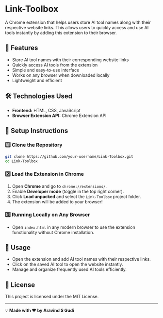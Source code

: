 # Link-Toolbox

A Chrome extension that helps users store AI tool names along with their respective website links. This allows users to quickly access and use AI tools instantly by adding this extension to their browser.

## 🚀 Features
- Store AI tool names with their corresponding website links
- Quickly access AI tools from the extension
- Simple and easy-to-use interface
- Works on any browser when downloaded locally
- Lightweight and efficient

## 🛠️ Technologies Used
- **Frontend:** HTML, CSS, JavaScript
- **Browser Extension API:** Chrome Extension API

## 📌 Setup Instructions

### 1️⃣ Clone the Repository
```bash
git clone https://github.com/your-username/Link-Toolbox.git
cd Link-Toolbox
```

### 2️⃣ Load the Extension in Chrome
1. Open **Chrome** and go to `chrome://extensions/`.
2. Enable **Developer mode** (toggle in the top right corner).
3. Click **Load unpacked** and select the `Link-Toolbox` project folder.
4. The extension will be added to your browser!

### 3️⃣ Running Locally on Any Browser
- Open `index.html` in any modern browser to use the extension functionality without Chrome installation.

## 🎯 Usage
- Open the extension and add AI tool names with their respective links.
- Click on the saved AI tool to open the website instantly.
- Manage and organize frequently used AI tools efficiently.

## 📜 License
This project is licensed under the MIT License.

---

💡 **Made with ❤️ by Aravind S Gudi**
